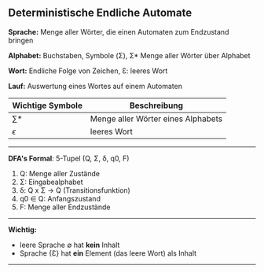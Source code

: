 
## Deterministische Endliche Automate


**Sprache:** Menge aller Wörter, die einen Automaten zum Endzustand bringen



**Alphabet:** Buchstaben, Symbole (Σ), Σ* Menge aller Wörter über Alphabet

**Wort:** Endliche Folge von Zeichen, Ɛ: leeres Wort

**Lauf:** Auswertung eines Wortes auf einem Automaten

 

| Wichtige Symbole| Beschreibung |
| ----------- | ----------- |
| $\sum$* | Menge aller Wörter eines Alphabets |
| $\epsilon$ | leeres Wort |

---

**DFA's Formal**: 5-Tupel (Q, Σ, δ, q0, F)


1. Q: Menge aller Zustände 
2. Σ:  Eingabealphabet 
3. δ: Q x Σ -> Q (Transitionsfunktion)
4. q0 ∈ Q:  Anfangszustand 
5.  F:  Menge aller Endzustände 

---
**Wichtig:**

* leere Sprache ∅ hat **kein** Inhalt
* Sprache {Ɛ} hat **ein** Element (das leere Wort) als Inhalt
---







